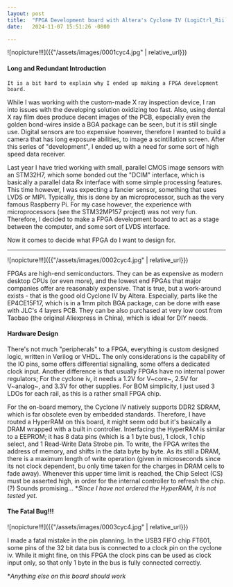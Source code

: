 ```yaml
---
layout: post
title:  "FPGA Development board with Altera's Cyclone IV (LogiCtrl_Rii)"
date:   2024-11-07 15:51:26 -0800

---
```

![nopicture!!!]({{"/assets/images/0001cyc4.jpg" | relative_url}})
#### Long and Redundant Introduction
`It is a bit hard to explain why I ended up making a FPGA development board. `

While I was working with the custom-made X ray inspection device, I ran into issues with the developing solution oxidizing too fast. Also, using dental X ray film does produce decent images of the PCB, especially even the golden bond-wires inside a BGA package can be seen, but it is still single use. Digital sensors are too expensive however, therefore I wanted to build a camera that has long exposure abilities, to image a scintillation screen. After this series of "development", I ended up with a need for some sort of high speed data receiver.

Last year I have tried working with small, parallel CMOS image sensors with an STM32H7, which some bonded out the "DCIM" interface, which is basically a parallel data Rx interface with some simple processing features. This time however, I was expecting a fancier sensor, something that uses LVDS or MIPI. Typically, this is done by an microprocessor, such as the very famous Raspberry Pi. For my case however, the experience with microprocessors (see the STM32MP157 project) was not very fun. Therefore, I decided to make a FPGA development board to act as a stage between the computer, and some sort of LVDS interface.

Now it comes to decide what FPGA do I want to design for.

***
![nopicture!!!]({{"/assets/images/0002cyc4.jpg" | relative_url}})

FPGAs are high-end semiconductors. They can be as expensive as modern desktop CPUs (or even more), and the lowest end FPGAs that major companies offer are reasonably expensive. That is true, but a work-around exists - that is the good old Cyclone IV by Altera.  Especially, parts like the EP4CE15F17, which is in a 1mm pitch BGA package, can be done with ease with JLC's 4 layers PCB. They can be also purchased at very low cost from Taobao (the original Aliexpress in China), which is ideal for DIY needs.



#### Hardware Design
There's not much "peripherals" to a FPGA, everything is custom designed logic, written in Verilog or VHDL. The only considerations is the capability of the IO pins, some offers differential signalling, some offers a dedicated clock input. Another difference is that usually FPGAs have no internal power regulators; For the cyclone iv, it needs a 1.2V for V~core~, 2.5V for V~analog~, and 3.3V for other supplies. For BOM simplicity, I just used 3 LDOs for each rail, as this is a rather small FPGA chip.

For the on-board memory, the Cyclone IV natively supports DDR2 SDRAM, which is far obsolete even by embedded standards. Therefore, I have routed a HyperRAM on this board, it might seem odd but it's basically a DRAM wrapped with a built in controller. Interfacing the HyperRAM is similar to a EEPROM; it has 8 data pins (which is a 1 byte bus), 1 clock, 1 chip select, and 1 Read-Write Data Strobe pin. To write, the FPGA writes the address of memory, and shifts in the data byte by byte. As its still a DRAM, there is a maximum length of write operation (given in microseconds since its not clock dependent, bu only time taken for the charges in DRAM cells to fade away). Whenever this upper time limit is reached, the Chip Select (CS) must be asserted high, in order for the internal controller to refresh the chip. (?) Sounds promising...
**Since I have not ordered the HyperRAM, it is not tested yet.*

#### The Fatal Bug!!!
![nopicture!!!]({{"/assets/images/0003cyc4.jpg" | relative_url}})

I made a fatal mistake in the pin planning. In the USB3 FIFO chip FT601, some pins of the 32 bit data bus is connected to a clock pin on the cyclone iv. While it might fine, on this FPGA the clock pins can be used as clock input only, so that only 1 byte in the bus is fully connected correctly.

**Anything else on this board should work*


